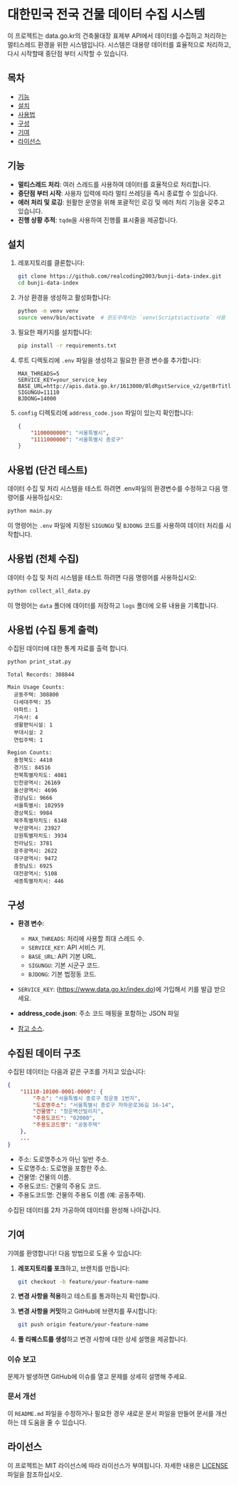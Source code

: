 # 대한민국 전국 건물 데이터 수집 시스템

이 프로젝트는 data.go.kr의 건축물대장 표제부 API에서 데이터를 수집하고 처리하는 멀티스레드 환경을 위한 시스템입니다.
시스템은 대용량 데이터를 효율적으로 처리하고, 다시 시작할때 중단점 부터 시작할 수 있습니다.

## 목차

- [기능](#기능)
- [설치](#설치)
- [사용법](#사용법)
- [구성](#구성)
- [기여](#기여)
- [라이선스](#라이선스)

## 기능

- **멀티스레드 처리**: 여러 스레드를 사용하여 데이터를 효율적으로 처리합니다.
- **중단점 부터 시작**: 사용자 입력에 따라 멀티 쓰레딩을 즉시 종료할 수 있습니다.
- **에러 처리 및 로깅**: 원활한 운영을 위해 포괄적인 로깅 및 에러 처리 기능을 갖추고 있습니다.
- **진행 상황 추적**: `tqdm`을 사용하여 진행률 표시줄을 제공합니다.

## 설치

1. 레포지토리를 클론합니다:
    ```sh
    git clone https://github.com/realcoding2003/bunji-data-index.git
    cd bunji-data-index
    ```

2. 가상 환경을 생성하고 활성화합니다:
    ```sh
    python -m venv venv
    source venv/bin/activate  # 윈도우에서는 `venv\Scripts\activate` 사용
    ```

3. 필요한 패키지를 설치합니다:
    ```sh
    pip install -r requirements.txt
    ```

4. 루트 디렉토리에 `.env` 파일을 생성하고 필요한 환경 변수를 추가합니다:
    ```env
    MAX_THREADS=5
    SERVICE_KEY=your_service_key
    BASE_URL=http://apis.data.go.kr/1613000/BldRgstService_v2/getBrTitleInfo
    SIGUNGU=11110
    BJDONG=14000
    ```

5. `config` 디렉토리에 `address_code.json` 파일이 있는지 확인합니다:
    ```json
    {
        "1100000000": "서울특별시",
        "1111000000": "서울특별시 종로구"
    }
    ```

## 사용법 (단건 테스트)

데이터 수집 및 처리 시스템을 테스트 하려면 .env파일의 환경변수를 수정하고 다음 명령어를 사용하십시오:

```sh
python main.py
```

이 명령어는 `.env` 파일에 지정된 `SIGUNGU` 및 `BJDONG` 코드를 사용하여 데이터 처리를 시작합니다.

## 사용법 (전체 수집)

데이터 수집 및 처리 시스템을 테스트 하려면 다음 명령어를 사용하십시오:

```sh
python collect_all_data.py
```

이 명령어는 `data` 폴더에 데이터를 저장하고 `logs` 폴더에 오류 내용을 기록합니다.

## 사용법 (수집 통계 출력)

수집된 데이터에 대한 통계 자료를 출력 합니다.

```sh
python print_stat.py
```

```
Total Records: 308844

Main Usage Counts:
  공동주택: 308800
  다세대주택: 35
  아파트: 1
  기숙사: 4
  생활편익시설: 1
  부대시설: 2
  연립주택: 1

Region Counts:
  충청북도: 4410
  경기도: 84516
  전북특별자치도: 4081
  인천광역시: 26169
  울산광역시: 4696
  경상남도: 9666
  서울특별시: 102959
  경상북도: 9984
  제주특별자치도: 6148
  부산광역시: 23927
  강원특별자치도: 3934
  전라남도: 3781
  광주광역시: 2622
  대구광역시: 9472
  충청남도: 6925
  대전광역시: 5108
  세종특별자치시: 446
```


## 구성

- **환경 변수**:
  - `MAX_THREADS`: 처리에 사용할 최대 스레드 수.
  - `SERVICE_KEY`: API 서비스 키.
  - `BASE_URL`: API 기본 URL.
  - `SIGUNGU`: 기본 시군구 코드.
  - `BJDONG`: 기본 법정동 코드.
 
- `SERVICE_KEY`: (https://www.data.go.kr/index.do)에 가입해서 키를 발급 받으세요.

- **address_code.json**: 주소 코드 매핑을 포함하는 JSON 파일
- [참고 소스](https://gist.github.com/realcoding2003/64e1ea791a4cad8b6faf53d018edc4be).

## 수집된 데이터 구조

수집된 데이터는 다음과 같은 구조를 가지고 있습니다:
```json
{
    "11110-10100-0001-0000": {
        "주소": "서울특별시 종로구 청운동 1번지",
        "도로명주소": "서울특별시 종로구 자하문로36길 16-14",
        "건물명": "청운벽산빌리지",
        "주용도코드": "02000",
        "주용도코드명": "공동주택"
    },
    ...
}

```

- 주소: 도로명주소가 아닌 일반 주소.
- 도로명주소: 도로명을 포함한 주소.
- 건물명: 건물의 이름.
- 주용도코드: 건물의 주용도 코드.
- 주용도코드명: 건물의 주용도 이름 (예: 공동주택).

수집된 데이터를 2차 가공하여 데이터를 완성해 나아갑니다.

## 기여

기여를 환영합니다! 다음 방법으로 도울 수 있습니다:

1. **레포지토리를 포크**하고, 브랜치를 만듭니다:
    ```sh
    git checkout -b feature/your-feature-name
    ```

2. **변경 사항을 적용**하고 테스트를 통과하는지 확인합니다.
3. **변경 사항을 커밋**하고 GitHub에 브랜치를 푸시합니다:
    ```sh
    git push origin feature/your-feature-name
    ```

4. **풀 리퀘스트를 생성**하고 변경 사항에 대한 상세 설명을 제공합니다.

### 이슈 보고

문제가 발생하면 GitHub에 이슈를 열고 문제를 상세히 설명해 주세요.

### 문서 개선

이 `README.md` 파일을 수정하거나 필요한 경우 새로운 문서 파일을 만들어 문서를 개선하는 데 도움을 줄 수 있습니다.

## 라이선스

이 프로젝트는 MIT 라이선스에 따라 라이선스가 부여됩니다. 자세한 내용은 [LICENSE](LICENSE) 파일을 참조하십시오.
